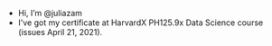 - Hi, I’m @juliazam
- I've got my certificate at HarvardX PH125.9x Data Science course (issues April 21, 2021).

<!---
juliazam/juliazam is a ✨ special ✨ repository because its `README.md` (this file) appears on your GitHub profile.
You can click the Preview link to take a look at your changes.
--->
